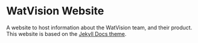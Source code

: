# WatVision Website

A website to host information about the WatVision team, and their product. This website is based on the [Jekyll Docs theme](https://aksakalli.github.io/jekyll-doc-theme/).

